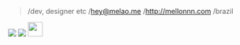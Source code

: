 > /dev, designer etc
> /hey@melao.me
> /http://mellonnn.com
> /brazil

<a href="https://www.instagram.com/mellonnn.eth/"><img src="https://img.shields.io/badge/instagram%20@mellonnn.eth-DD2476?style=for-the-badge&logo=instagram&logoColor=white"/></a>
<a href="https://www.twitter.com/mellonnnnnnnn/"><img src="https://img.shields.io/badge/twitter%20@mellonnnnnnnn-0D95E8?style=for-the-badge&logo=twitter&logoColor=white"/></a>
<a href="https://mellonnn.com/"><img height="30px" src="https://img.shields.io/badge/My%20Website:%20mellonnn.com-8E2DE2?style=for-the-badge&logo=google%20chrome&logoColor=white"/></a>

</p>
